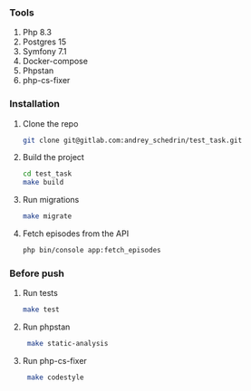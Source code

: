 ### Tools
1. Php 8.3
2. Postgres 15
3. Symfony 7.1
4. Docker-compose
5. Phpstan
6. php-cs-fixer

### Installation

1. Clone the repo
   ```sh
   git clone git@gitlab.com:andrey_schedrin/test_task.git
   ```
2. Build the project
   ```sh
   cd test_task
   make build
   ```
3. Run migrations
   ```sh
   make migrate
   ```
4. Fetch episodes from the API
   ```sh
   php bin/console app:fetch_episodes
   ```
   
### Before push

1. Run tests
   ```sh
   make test
   ```
2. Run phpstan
   ```sh
    make static-analysis
    ```
3. Run php-cs-fixer
    ```sh
     make codestyle
     ```
